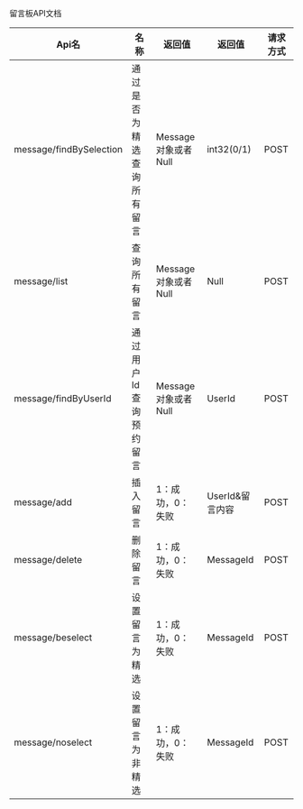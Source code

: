 
留言板API文档

| Api名 | 名称 | 返回值 | 返回值 |请求方式|
| --- | --- | --- | --- | --- |
| message/findBySelection | 通过是否为精选查询所有留言 | Message对象或者Null |  int32(0/1)  |  POST  |
| message/list | 查询所有留言 | Message对象或者Null | Null |  POST  |
| message/findByUserId | 通过用户Id查询预约留言 | Message对象或者Null |  UserId  |  POST  |
| message/add | 插入留言 | 1：成功，0：失败 |  UserId&留言内容  |  POST  |
| message/delete | 删除留言 | 1：成功，0：失败 |  MessageId  |  POST  |
| message/beselect | 设置留言为精选 | 1：成功，0：失败 |  MessageId  |  POST  |
| message/noselect | 设置留言为非精选 | 1：成功，0：失败 |  MessageId  |  POST  |
